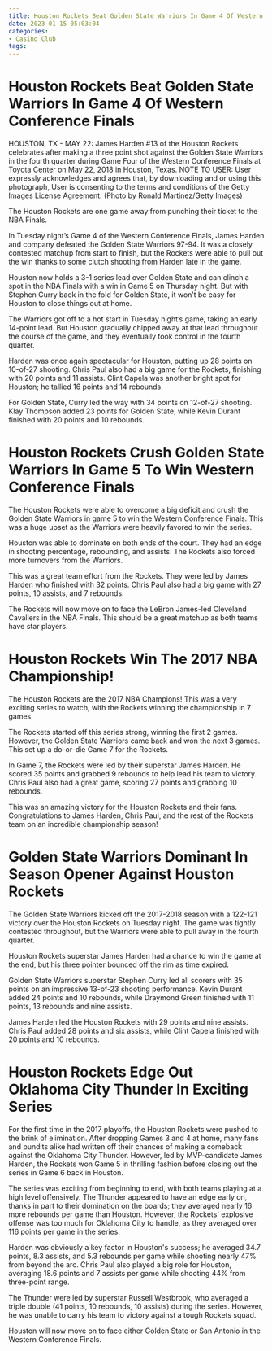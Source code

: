 ```yaml
---
title: Houston Rockets Beat Golden State Warriors In Game 4 Of Western Conference Finals 
date: 2023-01-15 05:03:04
categories:
- Casino Club
tags:
---
```



#  Houston Rockets Beat Golden State Warriors In Game 4 Of Western Conference Finals 

HOUSTON, TX - MAY 22: James Harden #13 of the Houston Rockets celebrates after making a three point shot against the Golden State Warriors in the fourth quarter during Game Four of the Western Conference Finals at Toyota Center on May 22, 2018 in Houston, Texas. NOTE TO USER: User expressly acknowledges and agrees that, by downloading and or using this photograph, User is consenting to the terms and conditions of the Getty Images License Agreement. (Photo by Ronald Martinez/Getty Images)

The Houston Rockets are one game away from punching their ticket to the NBA Finals.

In Tuesday night’s Game 4 of the Western Conference Finals, James Harden and company defeated the Golden State Warriors 97-94. It was a closely contested matchup from start to finish, but the Rockets were able to pull out the win thanks to some clutch shooting from Harden late in the game.

Houston now holds a 3-1 series lead over Golden State and can clinch a spot in the NBA Finals with a win in Game 5 on Thursday night. But with Stephen Curry back in the fold for Golden State, it won’t be easy for Houston to close things out at home.

The Warriors got off to a hot start in Tuesday night’s game, taking an early 14-point lead. But Houston gradually chipped away at that lead throughout the course of the game, and they eventually took control in the fourth quarter.

Harden was once again spectacular for Houston, putting up 28 points on 10-of-27 shooting. Chris Paul also had a big game for the Rockets, finishing with 20 points and 11 assists. Clint Capela was another bright spot for Houston; he tallied 16 points and 14 rebounds.

For Golden State, Curry led the way with 34 points on 12-of-27 shooting. Klay Thompson added 23 points for Golden State, while Kevin Durant finished with 20 points and 10 rebounds.

#  Houston Rockets Crush Golden State Warriors In Game 5 To Win Western Conference Finals 

The Houston Rockets were able to overcome a big deficit and crush the Golden State Warriors in game 5 to win the Western Conference Finals. This was a huge upset as the Warriors were heavily favored to win the series.

Houston was able to dominate on both ends of the court. They had an edge in shooting percentage, rebounding, and assists. The Rockets also forced more turnovers from the Warriors.

This was a great team effort from the Rockets. They were led by James Harden who finished with 32 points. Chris Paul also had a big game with 27 points, 10 assists, and 7 rebounds.

The Rockets will now move on to face the LeBron James-led Cleveland Cavaliers in the NBA Finals. This should be a great matchup as both teams have star players.

#  Houston Rockets Win The 2017 NBA Championship!

The Houston Rockets are the 2017 NBA Champions! This was a very exciting series to watch, with the Rockets winning the championship in 7 games.

The Rockets started off this series strong, winning the first 2 games. However, the Golden State Warriors came back and won the next 3 games. This set up a do-or-die Game 7 for the Rockets.

In Game 7, the Rockets were led by their superstar James Harden. He scored 35 points and grabbed 9 rebounds to help lead his team to victory. Chris Paul also had a great game, scoring 27 points and grabbing 10 rebounds.

This was an amazing victory for the Houston Rockets and their fans. Congratulations to James Harden, Chris Paul, and the rest of the Rockets team on an incredible championship season!

#  Golden State Warriors Dominant In Season Opener Against Houston Rockets 

The Golden State Warriors kicked off the 2017-2018 season with a 122-121 victory over the Houston Rockets on Tuesday night. The game was tightly contested throughout, but the Warriors were able to pull away in the fourth quarter.

Houston Rockets superstar James Harden had a chance to win the game at the end, but his three pointer bounced off the rim as time expired.

Golden State Warriors superstar Stephen Curry led all scorers with 35 points on an impressive 13-of-23 shooting performance. Kevin Durant added 24 points and 10 rebounds, while Draymond Green finished with 11 points, 13 rebounds and nine assists.

James Harden led the Houston Rockets with 29 points and nine assists. Chris Paul added 28 points and six assists, while Clint Capela finished with 20 points and 10 rebounds.

#  Houston Rockets Edge Out Oklahoma City Thunder In Exciting Series

For the first time in the 2017 playoffs, the Houston Rockets were pushed to the brink of elimination. After dropping Games 3 and 4 at home, many fans and pundits alike had written off their chances of making a comeback against the Oklahoma City Thunder. However, led by MVP-candidate James Harden, the Rockets won Game 5 in thrilling fashion before closing out the series in Game 6 back in Houston.

The series was exciting from beginning to end, with both teams playing at a high level offensively. The Thunder appeared to have an edge early on, thanks in part to their domination on the boards; they averaged nearly 16 more rebounds per game than Houston. However, the Rockets' explosive offense was too much for Oklahoma City to handle, as they averaged over 116 points per game in the series.

Harden was obviously a key factor in Houston's success; he averaged 34.7 points, 8.3 assists, and 5.3 rebounds per game while shooting nearly 47% from beyond the arc. Chris Paul also played a big role for Houston, averaging 18.6 points and 7 assists per game while shooting 44% from three-point range.

The Thunder were led by superstar Russell Westbrook, who averaged a triple double (41 points, 10 rebounds, 10 assists) during the series. However, he was unable to carry his team to victory against a tough Rockets squad.

Houston will now move on to face either Golden State or San Antonio in the Western Conference Finals.